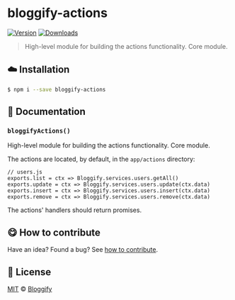 
# bloggify-actions

 [![Version](https://img.shields.io/npm/v/bloggify-actions.svg)](https://www.npmjs.com/package/bloggify-actions) [![Downloads](https://img.shields.io/npm/dt/bloggify-actions.svg)](https://www.npmjs.com/package/bloggify-actions)

> High-level module for building the actions functionality. Core module.

## :cloud: Installation

```sh
$ npm i --save bloggify-actions
```


## :memo: Documentation


### `bloggifyActions()`
High-level module for building the actions functionality. Core module.

The actions are located, by default, in the `app/actions` directory:

```
// users.js
exports.list = ctx => Bloggify.services.users.getAll()
exports.update = ctx => Bloggify.services.users.update(ctx.data)
exports.insert = ctx => Bloggify.services.users.insert(ctx.data)
exports.remove = ctx => Bloggify.services.users.remove(ctx.data)
```

The actions' handlers should return promises.



## :yum: How to contribute
Have an idea? Found a bug? See [how to contribute][contributing].



## :scroll: License

[MIT][license] © [Bloggify][website]

[license]: http://showalicense.com/?fullname=Bloggify%20%3Csupport%40bloggify.org%3E%20(https%3A%2F%2Fbloggify.org)&year=2017#license-mit
[website]: https://bloggify.org
[contributing]: /CONTRIBUTING.md
[docs]: /DOCUMENTATION.md
